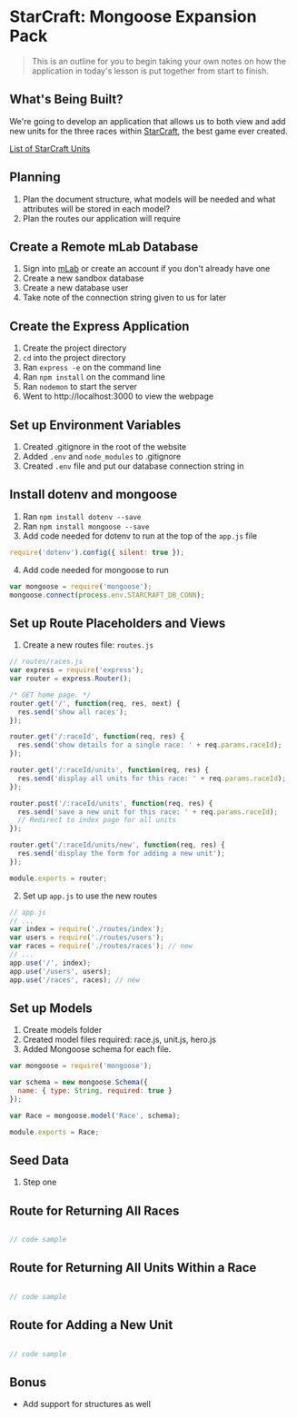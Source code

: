 # StarCraft: Mongoose Expansion Pack

> This is an outline for you to begin taking your own notes on how the application in today's lesson is put together from start to finish.

## What's Being Built?

We're going to develop an application that allows us to both view and add new units for the three races within  [StarCraft](http://us.blizzard.com/en-us/games/sc/), the best game ever created.

[List of StarCraft Units](http://starcraft.wikia.com/wiki/List_of_StarCraft_II_units)

## Planning

1. Plan the document structure, what models will be needed and what attributes will be stored in each model?
2. Plan the routes our application will require

## Create a Remote mLab Database

1. Sign into [mLab](https://mlab.com/) or create an account if you don't already have one
2. Create a new sandbox database
3. Create a new database user
4. Take note of the connection string given to us for later

## Create the Express Application

1. Create the project directory
2. `cd` into the project directory
3. Ran `express -e` on the command line
4. Ran `npm install` on the command line
5. Ran `nodemon` to start the server
6. Went to http://localhost:3000 to view the webpage

## Set up Environment Variables

1. Created .gitignore in the root of the website
2. Added `.env` and `node_modules` to .gitignore
3. Created `.env` file and put our database connection string in

## Install dotenv and mongoose

1. Ran `npm install dotenv --save`
2. Ran `npm install mongoose --save`
3. Add code needed for dotenv to run at the top of the `app.js` file

```js
require('dotenv').config({ silent: true });
```

4. Add code needed for mongoose to run

```js
var mongoose = require('mongoose');
mongoose.connect(process.env.STARCRAFT_DB_CONN);
```

## Set up Route Placeholders and Views

1. Create a new routes file: `routes.js`

```js
// routes/races.js
var express = require('express');
var router = express.Router();

/* GET home page. */
router.get('/', function(req, res, next) {
  res.send('show all races');
});

router.get('/:raceId', function(req, res) {
  res.send('show details for a single race: ' + req.params.raceId);
});

router.get('/:raceId/units', function(req, res) {
  res.send('display all units for this race: ' + req.params.raceId);
});

router.post('/:raceId/units', function(req, res) {
  res.send('save a new unit for this race: ' + req.params.raceId);
  // Redirect to index page for all units
});

router.get('/:raceId/units/new', function(req, res) {
  res.send('display the form for adding a new unit');
});

module.exports = router;
```

2. Set up `app.js` to use the new routes

```js
// app.js
// ...
var index = require('./routes/index');
var users = require('./routes/users');
var races = require('./routes/races'); // new
// ...
app.use('/', index);
app.use('/users', users);
app.use('/races', races); // new
```

## Set up Models

1. Create models folder
2. Created model files required: race.js, unit.js, hero.js
3. Added Mongoose schema for each file.

```js
var mongoose = require('mongoose');

var schema = new mongoose.Schema({
  name: { type: String, required: true }
});

var Race = mongoose.model('Race', schema);

module.exports = Race;
```

## Seed Data

1. Step one

## Route for Returning All Races

```js

// code sample

```

## Route for Returning All Units Within a Race

```js

// code sample

```

## Route for Adding a New Unit

```js

// code sample

```

## Bonus

- Add support for structures as well
